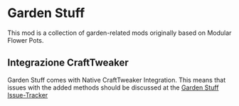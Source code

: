# Garden Stuff
This mod is a collection of garden-related mods originally based on Modular Flower Pots.


## Integrazione CraftTweaker

Garden Stuff comes with Native CraftTweaker Integration. This means that issues with the added methods should be discussed at the [Garden Stuff Issue-Tracker](https://github.com/jaquadro/GardenCollection/issues)
